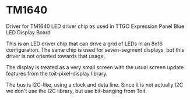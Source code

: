 # TM1640
Driver for TM1640 LED driver chip as used in TTGO Expression Panel Blue LED Display Board

This is an LED driver chip that can drive a grid of LEDs in an 8x16 configuration.
The same chip is used for seven-segment displays, but this driver is not
oriented towards that usage.

The display is treated as a very small screen with the usual screen
update features from the toit-pixel-display library.

The bus is I2C-like, using a clock and data line.  Since it is not
actually I2C we don't use the I2C library, but use bit-banging from Toit.
